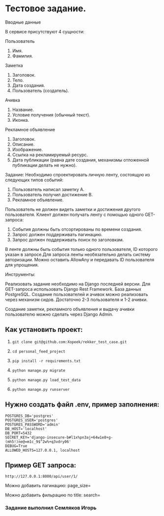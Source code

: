 # Тестовое задание.
Вводные данные

В сервисе присутствуют 4 сущности:

Пользователь
1. Имя.
2. Фамилия. 

Заметка
1. Заголовок.
2. Тело.
3. Дата создания.
4. Пользователь (создатель).

Ачивка
1. Название.
2. Условие получения (обычный текст).
3. Иконка.

Рекламное объявление
1. Заголовок.
2. Описание.
3. Изображение.
4. Ссылка на рекламируемый ресурс.
5. Дата публикации (равна дате создания, механизмы отложенной публикации делать
не нужно).

Задание: Необходимо спроектировать личную ленту, состоящую из следующих типов событий:
1. Пользователь написал заметку A.
2. Пользователь получил достижение B.
3. Рекламное объявление. 

Пользователь не должен видеть заметки и достижения другого пользователя.
Клиент должен получать ленту с помощью одного GET-запроса:
1. События должны быть отсортированы по времени создания.
2. Запрос должен поддерживать пагинацию.
3. Запрос должен поддерживать поиск по заголовкам.

В ленте должны быть события только одного пользователя, ID которого указан в
запросе.Для запроса ленты необязательно делать систему авторизации. Можно оставить
AllowAny и передавать ID пользователя для упрощения.

Инструменты:

Реализовать задание необходимо на Django последней версии. Для GET-запроса
использовать Django Rest Framework. База данных PostgreSQL.
Создание пользователей и ачивок можно реализовать через механизм сидов. Достаточно
2-3 пользователя и 1-2 ачивки.

Создание заметки, рекламного объявления и выдачу ачивки пользователю можно сделать
через Django Admin.

## Как установить проект:
1. ````
   git clone git@github.com:Xopeek/rekker_test_case.git
   ````
2. ````
   cd personal_feed_project
   ````
3. ````
   pip install -r requirements.txt
   ````
4. ````
   python manage.py migrate
   ````
5. ````
   python manage.py load_test_data
   ````
6. ````
   python manage.py runserver
   ````

## Нужно создать файл .env, пример заполнения:
````
POSTGRES_DB='postgres'
POSTGRES_USER='postgres'
POSTGRES_PASSWORD='admin'
DB_HOST='localhost'
DB_PORT=5432
SECRET_KEY='django-insecure-b#l1x%pn3aj+64w1e8+g-(mh5!)ne@=m1c_9$^2w%+q3vdry06'
DEBUG=True
ALLOWED_HOSTS=127.0.0.1, localhost
````

## Пример GET запроса:
````
http://127.0.0.1:8000/api/user/1/
````

Можно добавить пагинацию: page_size=

Можно добавить фильрацию по title: search=

### Задание выполнил Семляков Игорь